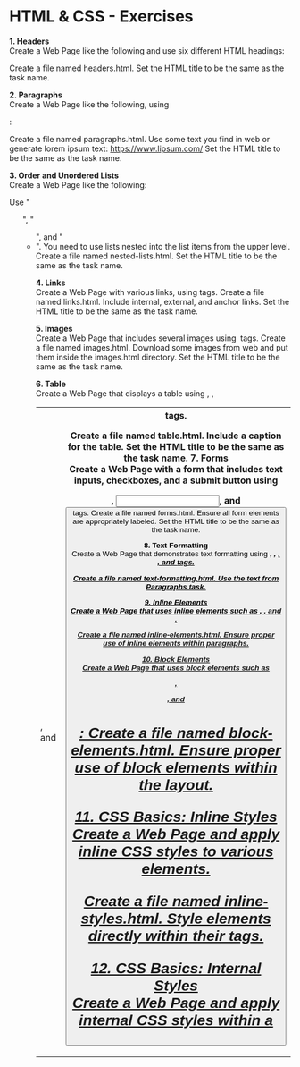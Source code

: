 # HTML & CSS - Exercises #

**1. Headers** <br>
Create a Web Page like the following and use six different HTML headings:
 
Create a file named headers.html. Set the HTML title to be the same as the task name.

**2. Paragraphs** <br>
Create a Web Page like the following, using <p>:
 
Create a file named paragraphs.html. Use some text you find in web or generate lorem ipsum text: https://www.lipsum.com/
Set the HTML title to be the same as the task name.

**3. Order and Unordered Lists** <br>
Create a Web Page like the following:
 
Use "<ol>", "<ul>", and "<li>". You need to use lists nested into the list items from the upper level.
Create a file named nested-lists.html. Set the HTML title to be the same as the task name.

**4. Links** <br>
Create a Web Page with various links, using <a> tags.
Create a file named links.html. Include internal, external, and anchor links. Set the HTML title to be the same as the task name.

**5. Images** <br>
Create a Web Page that includes several images using <img> tags.
Create a file named images.html. Download some images from web and put them inside the images.html directory. Set the HTML title to be the same as the task name.

**6. Table** <br>
Create a Web Page that displays a table using <table>, <tr>, <td>, and <th> tags.
 
Create a file named table.html. Include a caption for the table. Set the HTML title to be the same as the task name.
**7. Forms** <br>
Create a Web Page with a form that includes text inputs, checkboxes, and a submit button using <form>, <input>, and <button> tags.
Create a file named forms.html. Ensure all form elements are appropriately labeled. Set the HTML title to be the same as the task name.

**8. Text Formatting** <br>
Create a Web Page that demonstrates text formatting using <b>, <i>, <u>, <strong>, and <em> tags.

Create a file named text-formatting.html. Use the text from Paragraphs task.

**9. Inline Elements** <br>
Create a Web Page that uses inline elements such as <span>, <a>, and <img>.
 
Create a file named inline-elements.html. Ensure proper use of inline elements within paragraphs.

**10.	Block Elements** <br>
Create a Web Page that uses block elements such as <div>, <p>, and <h1>:
Create a file named block-elements.html. Ensure proper use of block elements within the layout.

**11. CSS Basics: Inline Styles** <br>
Create a Web Page and apply inline CSS styles to various elements.
 
Create a file named inline-styles.html. Style elements directly within their tags. 

**12. CSS Basics: Internal Styles** <br>
Create a Web Page and apply internal CSS styles within a <style> tag in the head section.
Create a file named internal-styles.html. Redesign the previous task to use internal stylesheet rather than inline.

**13.	CSS Basics: External Styles** <br>
Create a Web Page and link to an external CSS file to apply styles.
Create a file named external-styles.html. Create an external CSS file named styles.css. Set the HTML title to be the same as the task name. Redesign the previous task.

**14.	CSS Selectors: Class Selector** <br>
Create a Web Page and apply styles using class selectors.
Create a file named class-selector.html. Use the class attribute to style elements with an external CSS file. 

**15.	CSS Selectors: ID Selector** <br>
Create a Web Page and apply styles using ID selectors.
Create a file named id-selector.html. Use the id attribute to style elements with an external CSS file.

**16.	CSS Selectors: Universal Selector** <br>
Create a Web Page and apply styles using the universal selector.
Create a file named universal-selector.html. Apply styles to all elements on the page using an external CSS file. 

**17.	CSS Selectors: Grouping Selector** <br>
Create a Web Page and apply styles using grouping selectors.

Create a file named grouping-selector.html. Apply the same style to multiple elements using an external CSS file. 

**18.	CSS Typography: Font Family** <br>
Create a Web Page and demonstrate the use of different font families with CSS.
Create a file named font-family.html. Apply various font families to text using an external CSS file.

**19.	CSS Typography: Font Size** <br>
Create a Web Page and demonstrate the use of different font sizes with CSS.
Create a file named font-size.html. Apply various font sizes to text using an external CSS file. 

**20.	CSS Typography: Font Style and Weight** <br>
Create a Web Page and demonstrate the use of font style and weight with CSS.
Create a file named font-style-weight.html. Apply different font styles and weights to text using an external CSS file. 

**21.	CSS Typography: Text Alignment** <br>
Create a Web Page and demonstrate the use of text alignment with CSS.
Create a file named text-alignment.html. Apply different text alignments to paragraphs using an external CSS file. 

**22.	CSS Typography: Line Height** <br>
Create a Web Page and demonstrate the use of line height with CSS.
Create a file named line-height.html. Adjust the line height of paragraphs using an external CSS file. 

**23.	CSS Colors: Background Color** <br>
Create a Web Page and demonstrate the use of background color with CSS.
Create a file named background-color.html. Apply different background colors to elements using an external CSS file. 

**24.	CSS Colors: Text Color** <br>
Create a Web Page and demonstrate the use of text color with CSS.
Create a file named text-color.html. Apply different text colors to elements using an external CSS file. 

**25.	CSS Colors: Border Color** <br>
Create a Web Page and demonstrate the use of border color with CSS.
Create a file named border-color.html. Apply different border colors to elements using an external CSS file.

**26.	CSS Background: Background Image** <br>
Create a Web Page and demonstrate the use of background images with CSS.
Create a file named background-image.html. Apply background images to elements using an external CSS file.

**27.	CSS Background: Background Size** <br>
Create a Web Page and demonstrate the use of the background-size property with CSS.
Create a file named background-size.html. 

**28.	CSS Pseudo-classes: Hover** <br>
Create a Web Page and demonstrate the use of the hover pseudo-class with CSS,
Create a file named hover.html. Apply hover effects to links and buttons using an external CSS file. Set the HTML title to be the same as the task name.

**29.	CSS Pseudo-elements: First-line** <br>
Create a Web Page and demonstrate the use of the ::first-line pseudo-element with CSS.
Create a file named first-line.html. Style the first line of paragraphs using an external CSS file. Set the HTML title to be the same as the task name.
